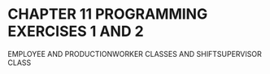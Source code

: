 # CHAPTER 11 PROGRAMMING EXERCISES 1 AND 2
 EMPLOYEE AND PRODUCTIONWORKER CLASSES AND SHIFTSUPERVISOR CLASS
